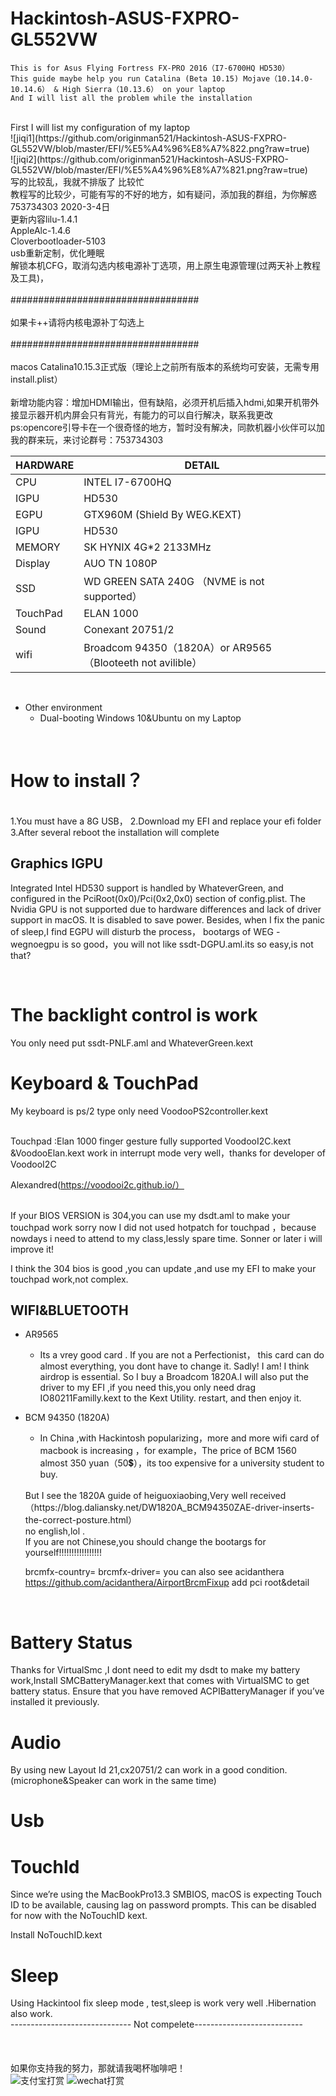 # Hackintosh-ASUS-FXPRO-GL552VW
    This is for Asus Flying Fortress FX-PRO 2016（I7-6700HQ HD530）
    This guide maybe help you run Catalina (Beta 10.15) Mojave（10.14.0-10.14.6） & High Sierra（10.13.6） on your laptop
    And I will list all the problem while the installation
<br> 
First I will list my configuration of my laptop<br>
![jiqi1](https://github.com/originman521/Hackintosh-ASUS-FXPRO-GL552VW/blob/master/EFI/%E5%A4%96%E8%A7%822.png?raw=true)<br>
![jiqi2](https://github.com/originman521/Hackintosh-ASUS-FXPRO-GL552VW/blob/master/EFI/%E5%A4%96%E8%A7%821.png?raw=true)<br>
写的比较乱，我就不排版了 比较忙
<br>
教程写的比较少，可能有写的不好的地方，如有疑问，添加我的群组，为你解惑753734303
2020-3-4日<br>
更新内容lilu-1.4.1<br>
AppleAlc-1.4.6<br>
Cloverbootloader-5103<br>
usb重新定制，优化睡眠<br>
解锁本机CFG，取消勾选内核电源补丁选项，用上原生电源管理(过两天补上教程及工具)，<br><br>
##################################<br><br>如果卡++请将内核电源补丁勾选上<br><br>##################################<br><br>
macos Catalina10.15.3正式版（理论上之前所有版本的系统均可安装，无需专用install.plist）<br>
<br>新增功能内容：增加HDMI输出，但有缺陷，必须开机后插入hdmi,如果开机带外接显示器开机内屏会只有背光，有能力的可以自行解决，联系我更改
<br>
ps:opencore引导卡在一个很奇怪的地方，暂时没有解决，同款机器小伙伴可以加我的群来玩，来讨论群号：753734303
<br> 

|HARDWARE | DETAIL |
|--|--|
| CPU | INTEL I7-6700HQ |
| IGPU | HD530 |
| EGPU | GTX960M (Shield By WEG.KEXT) |
| IGPU | HD530 |
| MEMORY | SK HYNIX 4G*2 2133MHz|
| Display | AUO TN 1080P |
| SSD | WD GREEN SATA 240G （NVME is not supported） |
| TouchPad | ELAN 1000 |
| Sound | Conexant 20751/2 |
| wifi | Broadcom 94350（1820A）or AR9565（Blooteeth not avilible） |

<br> 

* Other environment
    * Dual-booting Windows 10&Ubuntu on my Laptop

<br> 

# How to install？

<br>
    1.You must have a 8G USB，
    2.Download my EFI and replace your efi folder
    3.After several reboot the installation will complete
<br>

## Graphics IGPU
Integrated Intel HD530 support is handled by WhateverGreen, and configured in the PciRoot(0x0)/Pci(0x2,0x0) section of config.plist. The Nvidia GPU is not supported due to hardware differences and lack of driver support in macOS. It is disabled to save power.  Besides, when I fix the panic of sleep,I find EGPU will disturb the process， bootargs of WEG -wegnoegpu is so good，you will not like ssdt-DGPU.aml.its so easy,is not that?

<br>

# The backlight control is work 
You only need put ssdt-PNLF.aml and WhateverGreen.kext

# Keyboard & TouchPad
My keyboard is ps/2 type
only need VoodooPS2controller.kext

<br>
Touchpad :Elan 1000
finger gesture fully supported
VoodooI2C.kext &VoodooElan.kext
work in interrupt mode very well，thanks for developer of VoodooI2C

<br>

Alexandred(https://voodooi2c.github.io/）

<br>
If your BIOS VERSION is 304,you can use my dsdt.aml to make your touchpad work
sorry now I did not used hotpatch for touchpad ，because nowdays i need to attend to my class,lessly spare time.
Sonner or later i will improve it!

<br>

I think the 304 bios is good ,you can update ,and use my EFI to make your touchpad work,not complex.
## WIFI&BLUETOOTH
* AR9565 
  * Its a vrey good card . If you are not a Perfectionist， this card can do almost everything, you dont have to change it.
Sadly! I am!  I think airdrop is essential. So I buy a Broadcom 1820A.I will also put the driver to my EFI ,if you need this,you only need drag IO80211Familly.kext to the Kext Utility. restart, and then enjoy it.

* BCM 94350 (1820A)
  * In China ,with Hackintosh popularizing，more and more wifi card of macbook is increasing ，for example，The price of BCM 1560 almost 350 yuan（50💲），its too expensive for a university student to buy. 
  
  <br>
  But I see the 1820A guide of heiguoxiaobing,Very well received 
  <br>
  （https://blog.daliansky.net/DW1820A_BCM94350ZAE-driver-inserts-the-correct-posture.html）
  <br>
  no english,lol .
  <br>
    If you are not Chinese,you should change the bootargs for yourself!!!!!!!!!!!!!!!!!
    <br>
    
    brcmfx-country=    brcmfx-driver= 
    you can also see acidanthera 
    https://github.com/acidanthera/AirportBrcmFixup
    add pci root&detail
    
    <br>
    
# Battery Status
Thanks for VirtualSmc ,I dont need to edit my dsdt to make my battery work,Install SMCBatteryManager.kext that comes with VirtualSMC to get battery status. Ensure that you have removed ACPIBatteryManager if you’ve installed it previously.
# Audio
  By using new Layout Id 21,cx20751/2 can work in a good condition. (microphone&Speaker can work in the same time)
  <br> 
# Usb
# TouchId
Since we’re using the MacBookPro13.3 SMBIOS, macOS is expecting Touch ID to be available, causing lag on password prompts. This can be disabled for now with the NoTouchID kext.

Install NoTouchID.kext
  <br>
  
# Sleep
Using Hackintool fix sleep mode , test,sleep is work very well .Hibernation also work.<br>
------------------------------ Not compelete---------------------------<br>
<br>
<br>
<br>
如果你支持我的努力，那就请我喝杯咖啡吧！<br>
![支付宝打赏](https://github.com/originman521/Hackintosh-ASUS-FXPRO-GL552VW/blob/master/EFI/alipay.jpg?raw=true)
![wechat打赏](https://github.com/originman521/Hackintosh-ASUS-FXPRO-GL552VW/blob/master/EFI/wechat.jpg?raw=true)
